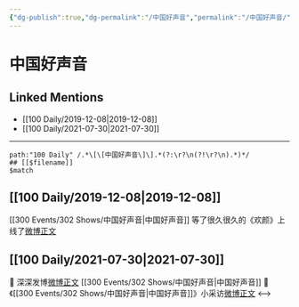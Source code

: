 ```yaml
---
{"dg-publish":true,"dg-permalink":"/中国好声音","permalink":"/中国好声音/","created":"2023-03-30T22:10:59.000+08:00","updated":"2023-04-10T16:35:35.000+08:00"}
---
```


# 中国好声音

## Linked Mentions
- [[100 Daily/2019-12-08\|2019-12-08]]
- [[100 Daily/2021-07-30\|2021-07-30]]


---

```expander
path:"100 Daily" /.*\[\[中国好声音\]\].*(?:\r?\n(?!\r?\n).*)*/
## [[$filename]]
$match
```
## [[100 Daily/2019-12-08\|2019-12-08]]
[[300 Events/302 Shows/中国好声音\|中国好声音]]
等了很久很久的《欢颜》上线了[微博正文](https://m.weibo.cn/6466290670/4447313819160498)
## [[100 Daily/2021-07-30\|2021-07-30]]
💫 深深发博[微博正文](https://m.weibo.cn/6466290670/4664757942747513) [[300 Events/302 Shows/中国好声音\|中国好声音]]
💫 《[[300 Events/302 Shows/中国好声音\|中国好声音]]》小采访[微博正文](https://m.weibo.cn/6466290670/4664763177241325)
<-->